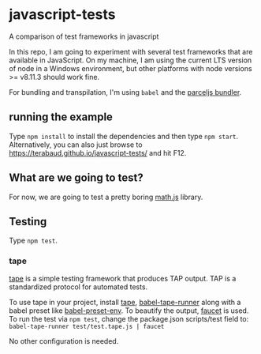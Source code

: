 # javascript-tests
A comparison of test frameworks in javascript

In this repo, I am going to experiment with several test frameworks that are available in JavaScript. 
On my machine, I am using the current LTS version of node in a Windows environment, but other platforms with node versions >= v8.11.3 should work fine. 

For bundling and transpilation, I'm using `babel` and the [parceljs bundler](https://parceljs.org).

## running the example

Type `npm install` to install the dependencies and then type `npm start`.
Alternatively, you can also just browse to https://terabaud.github.io/javascript-tests/ and hit F12.

## What are we going to test?

For now, we are going to test a pretty boring [math.js](https://github.com/terabaud/javascript-test/math.js) library.

## Testing

Type `npm test`.

### tape

[tape](https://github.com/substack/tape) is a simple testing framework that produces TAP output. TAP is a standardized protocol for automated tests. 

To use tape in your project, install [tape](https://npmjs.com/package/tape), [babel-tape-runner](https://npmjs.com/package/babel-tape-runner) along with a babel preset like [babel-preset-env](https://npmjs.com/package/babel-preset-env). To beautify the output, [faucet](https://github.com/substack/faucet) is used.
To run the test via `npm test`, change the package.json scripts/test field to: `babel-tape-runner test/test.tape.js | faucet`

No other configuration is needed.

